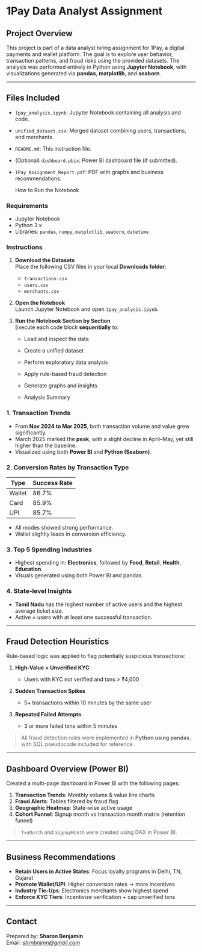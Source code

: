 # 1Pay Data Analyst Assignment

## Project Overview

This project is part of a data analyst hiring assignment for 1Pay, a digital payments and wallet platform. The goal is to explore user behavior, transaction patterns, and fraud risks using the provided datasets. The analysis was performed entirely in Python using **Jupyter Notebook**, with visualizations generated via **pandas**, **matplotlib**, and **seaborn**.

---

## Files Included

- `1pay_analysis.ipynb`: Jupyter Notebook containing all analysis and code.
- `unified_dataset.csv`: Merged dataset combining users, transactions, and merchants.
- `README.md`: This instruction file.
- (Optional) `dashboard.pbix`: Power BI dashboard file (if submitted).
- `1Pay_Assignment_Report.pdf`: PDF with graphs and business recommendations.

  How to Run the Notebook

###  Requirements
- Jupyter Notebook
- Python 3.x
- Libraries: `pandas`, `numpy`, `matplotlib`, `seaborn`, `datetime`

### Instructions

1. **Download the Datasets**  
   Place the following CSV files in your local **Downloads folder**:
   - `transactions.csv`
   - `users.csv`
   - `merchants.csv`

2. **Open the Notebook**  
   Launch Jupyter Notebook and open `1pay_analysis.ipynb`.

3. **Run the Notebook Section by Section**  
   Execute each code block **sequentially** to:
   - Load and inspect the data
   - Create a unified dataset
   - Perform exploratory data analysis
   - Apply rule-based fraud detection
   - Generate graphs and insights
  
   - Analysis Summary

### 1. **Transaction Trends**
- From **Nov 2024 to Mar 2025**, both transaction volume and value grew significantly.
- March 2025 marked the **peak**, with a slight decline in April–May, yet still higher than the baseline.
- Visualized using both **Power BI** and **Python (Seaborn)**.

### 2. **Conversion Rates by Transaction Type**
| Type   | Success Rate |
|--------|--------------|
| Wallet | 86.7%        |
| Card   | 85.9%        |
| UPI    | 85.7%        |

- All modes showed strong performance.
- Wallet slightly leads in conversion efficiency.

### 3. **Top 5 Spending Industries**
- Highest spending in: **Electronics**, followed by **Food**, **Retail**, **Health**, **Education**.
- Visuals generated using both Power BI and pandas.

### 4. **State-level Insights**
- **Tamil Nadu** has the highest number of active users and the highest average ticket size.
- Active = users with at least one successful transaction.

---

## Fraud Detection Heuristics

Rule-based logic was applied to flag potentially suspicious transactions:

1. **High-Value + Unverified KYC**
   - Users with KYC not verified and txns > ₹4,000

2. **Sudden Transaction Spikes**
   - 5+ transactions within 10 minutes by the same user

3. **Repeated Failed Attempts**
   - 3 or more failed txns within 5 minutes

> All fraud detection rules were implemented in **Python using pandas**, with SQL pseudocode included for reference.

---

## Dashboard Overview (Power BI)

Created a multi-page dashboard in Power BI with the following pages:

1. **Transaction Trends**: Monthly volume & value line charts
2. **Fraud Alerts**: Tables filtered by fraud flag
3. **Geographic Heatmap**: State-wise active usage
4. **Cohort Funnel**: Signup month vs transaction month matrix (retention funnel)

> `TxnMonth` and `SignupMonth` were created using DAX in Power BI.

---

## Business Recommendations

-  **Retain Users in Active States**: Focus loyalty programs in Delhi, TN, Gujarat
-  **Promote Wallet/UPI**: Higher conversion rates → more incentives
-  **Industry Tie-Ups**: Electronics merchants show highest spend
-  **Enforce KYC Tiers**: Incentivize verification + cap unverified txns

---

## Contact

Prepared by: **Sharon Benjamin**  
Email: *shrnbnjmn@gmail.com*  
